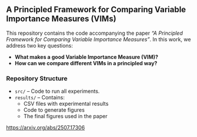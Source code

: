 ## A Principled Framework for Comparing Variable Importance Measures (VIMs)

This repository contains the code accompanying the paper _“A Principled Framework for Comparing Variable Importance Measures”_. In this work, we address two key questions:

- **What makes a good Variable Importance Measure (VIM)?**
- **How can we compare different VIMs in a principled way?**

### Repository Structure

- `src/` – Code to run all experiments.
- `results/` – Contains:
  - CSV files with experimental results  
  - Code to generate figures  
  - The final figures used in the paper


 https://arxiv.org/abs/2507.17306 
